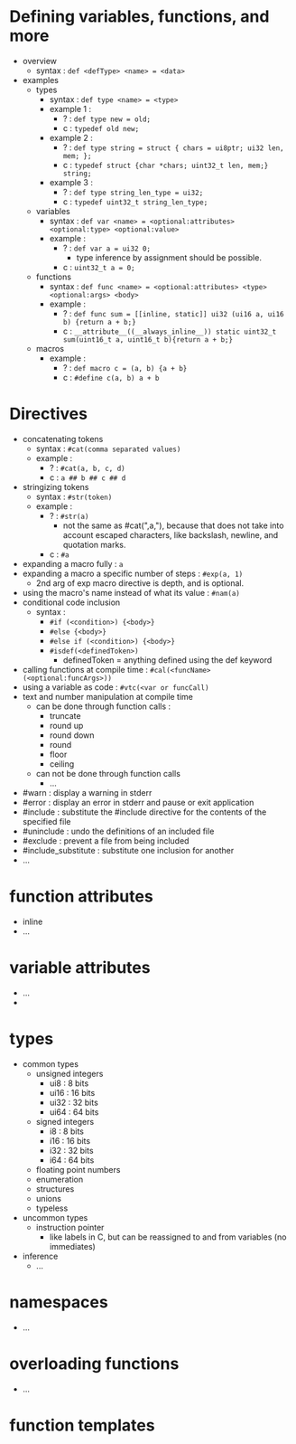 # Defining variables, functions, and more  

- overview
    - syntax : ``def <defType> <name> = <data>``  
- examples
    - types
        - syntax : ``def type <name> = <type>``  
        - example 1 :  
            - ? : ``def type new = old;``  
            - c : ``typedef old new;``  
        - example 2 :  
            - ? : ``def type string = struct { chars = ui8ptr; ui32 len, mem; };``  
            - c : ``typedef struct {char *chars; uint32_t len, mem;} string;``  
        - example 3 :  
            - ? : ``def type string_len_type = ui32;``  
            - c : ``typedef uint32_t string_len_type;``  
    - variables  
        - syntax : ``def var <name> = <optional:attributes> <optional:type> <optional:value>``
        - example :  
            - ? : ``def var a = ui32 0;``  
                - type inference by assignment should be possible.  
	        - c : ``uint32_t a = 0;``  
    - functions  
        - syntax : ``def func <name> = <optional:attributes> <type> <optional:args> <body>``  
        - example :  
            - ? : ``def func sum = [[inline, static]] ui32 (ui16 a, ui16 b) {return a + b;}``  
	        - c : ``__attribute__((__always_inline__)) static uint32_t sum(uint16_t a, uint16_t b){return a + b;}``  
    - macros  
        - example :  
            - ? : ``def macro c = (a, b) {a + b}``  
            - c : ``#define c(a, b) a + b``  

# Directives  
- concatenating tokens  
    - syntax : ``#cat(comma separated values)``  
    - example :  
	    - ? :  ``#cat(a, b, c, d)``  
        - c : ``a ## b ## c ## d``  
- stringizing tokens  
    - syntax : ``#str(token)``  
    - example :  
        - ? :  ``#str(a)``  
            - not the same as #cat(",a,"), because that does not take into account escaped characters, like backslash, newline, and quotation marks.  
        - c : ``#a``  
- expanding a macro fully : ``a``  
- expanding a macro a specific number of steps : ``#exp(a, 1)``  
    - 2nd arg of exp macro directive is depth, and is optional.  
- using the macro's name instead of what its value : ``#nam(a)``  
- conditional code inclusion  
    - syntax :  
        - ``#if (<condition>) {<body>}``  
	    - ``#else {<body>}``  
	    - ``#else if (<condition>) {<body>}``  
	    - ``#isdef(<definedToken>)``  
	        - definedToken = anything defined using the def keyword  
- calling functions at compile time : ``#cal(<funcName>(<optional:funcArgs>))``  
- using a variable as code : ``#vtc(<var or funcCall)``  
- text and number manipulation at compile time  
    - can be done through function calls :  
        - truncate  
        - round up  
        - round down  
        - round  
        - floor  
        - ceiling  
    - can not be done through function calls  
        - ...  
- #warn : display a warning in stderr  
- #error : display an error in stderr and pause or exit application  
- #include : substitute the #include directive for the contents of the specified file  
- #uninclude : undo the definitions of an included file  
- #exclude : prevent a file from being included  
- #include_substitute : substitute one inclusion for another  
- ...  

# function attributes  
- inline  
- ...  

# variable attributes  
- ...  
- 
# types  
- common types  
    - unsigned integers  
        - ui8 : 8 bits  
        - ui16 : 16 bits  
        - ui32 : 32 bits  
        - ui64 : 64 bits  
    - signed integers  
        - i8 : 8 bits  
        - i16 : 16 bits  
        - i32 : 32 bits  
        - i64 : 64 bits  
    - floating point numbers  
    - enumeration  
    - structures  
    - unions  
    - typeless  
- uncommon types  
    - instruction pointer  
        - like labels in C, but can be reassigned to and from variables (no immediates)  
- inference  
    - ...  

# namespaces  
- ...  

# overloading functions  
- ...  
  
# function templates  